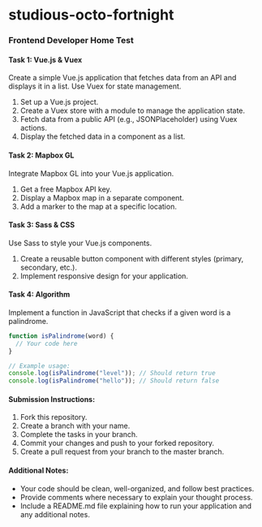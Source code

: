 # studious-octo-fortnight

### Frontend Developer Home Test

#### Task 1: Vue.js & Vuex

Create a simple Vue.js application that fetches data from an API and displays it in a list. Use Vuex for state management.

1. Set up a Vue.js project.
2. Create a Vuex store with a module to manage the application state.
3. Fetch data from a public API (e.g., JSONPlaceholder) using Vuex actions.
4. Display the fetched data in a component as a list.

#### Task 2: Mapbox GL

Integrate Mapbox GL into your Vue.js application.

1. Get a free Mapbox API key.
2. Display a Mapbox map in a separate component.
3. Add a marker to the map at a specific location.

#### Task 3: Sass & CSS

Use Sass to style your Vue.js components.

1. Create a reusable button component with different styles (primary, secondary, etc.).
2. Implement responsive design for your application.

#### Task 4: Algorithm

Implement a function in JavaScript that checks if a given word is a palindrome.

```javascript
function isPalindrome(word) {
  // Your code here
}

// Example usage:
console.log(isPalindrome("level")); // Should return true
console.log(isPalindrome("hello")); // Should return false
```

#### Submission Instructions:

1. Fork this repository.
2. Create a branch with your name.
3. Complete the tasks in your branch.
4. Commit your changes and push to your forked repository.
5. Create a pull request from your branch to the master branch.

#### Additional Notes:

- Your code should be clean, well-organized, and follow best practices.
- Provide comments where necessary to explain your thought process.
- Include a README.md file explaining how to run your application and any additional notes.
